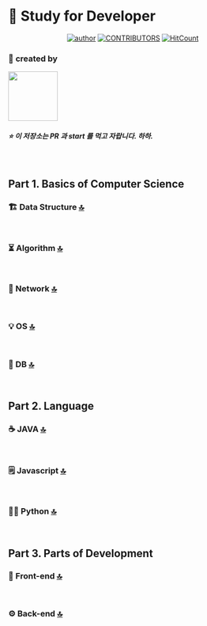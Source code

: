 ﻿<a id="top"></a>

:book: Study for Developer
===

<div align=center>

[![author](https://img.shields.io/badge/author-marco0332-ff69b4.svg?style=flat-square)](https://marco0332.github.io)
[![CONTRIBUTORS](https://img.shields.io/badge/contributors-1-green.svg?style=flat-square)](https://github.com/marco0332/Study_for_Developer/graphs/contributors)
[![HitCount](http://hits.dwyl.io/marco0332/Study_for_Developer.svg)](http://hits.dwyl.io/marco0332/Study_for_Developer)

</div>

### :two_men_holding_hands: **created by**
<a href="https://github.com/marco0332"><img src="https://avatars2.githubusercontent.com/u/27988544?s=460&v=4" width="100" height="100" /></a>

##### :star: 이 저장소는 PR 과 start 를 먹고 자랍니다. 하하.

<br/>



## Part 1. Basics of Computer Science
### ​:building_construction:​ Data Structure [:top:](#top)

<br/>

### ​:hourglass_flowing_sand:​ Algorithm [:top:](#top)

<br/>

### :postbox: Network [:top:](#top)

<br/>

### :bulb: OS [:top:](#top)

<br/>

### :floppy_disk: DB [:top:](#top)

<br/>



## Part 2. Language
### :coffee: JAVA [:top:](#top)

<br/>

### ​:spiral_notepad:​ Javascript [:top:](#top)

<br/>

### ​:man_juggling:​ Python [:top:](#top)

<br/>



## Part 3. Parts of Development
### :gem: Front-end [:top:](#top)

<br/>

### :gear: Back-end [:top:](#top)

<br/>
